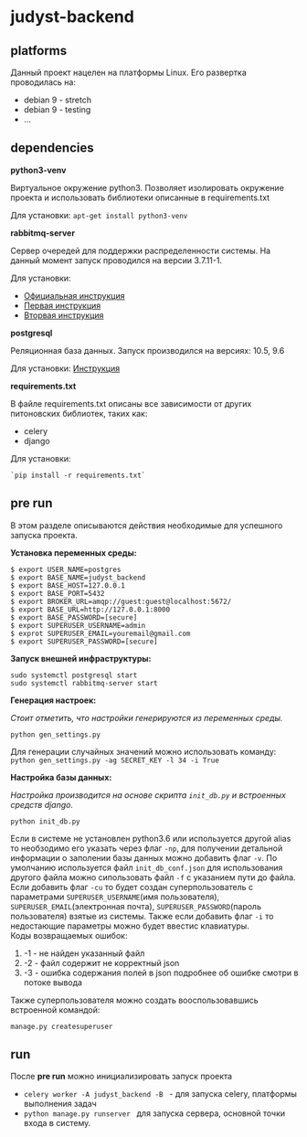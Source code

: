 # judyst-backend

## platforms
Данный проект нацелен на платформы Linux. 
Его развертка проводилась на:
- debian 9 - stretch
- debian 9 - testing
- ...

## dependencies
**python3-venv**

Виртуальное окружение python3.
Позволяет изолировать окружение проекта и использовать библиотеки описанные в requirements.txt 

Для установки: `apt-get install python3-venv`

**rabbitmq-server**

Сервер очередей для поддержки распределенности системы. На данный момент запуск проводился на версии  3.7.11-1.

Для установки: 
- [Официальная инструкция](https://www.rabbitmq.com/install-debian.html)
- [Первая инструкция](https://www.saqot.com/working/rabbitmq-queue-bundle/setup-rabbitmq-ubuntu.html)
- [Вторвая инструкция](https://tecadmin.net/install-rabbitmq-server-debian/)

**postgresql**

Реляционная база данных. Запуск производился на версиях: 10.5, 9.6

Для установки: [Инструкция](https://linuxize.com/post/how-to-install-postgresql-on-debian-9/)


**requirements.txt**

В файле requirements.txt описаны все зависимости от других питоновских библиотек, таких как:
- celery
- django

Для установки: 
    
    `pip install -r requirements.txt`

## pre run
В этом разделе описываются действия необходимые для успешного запуска проекта.

**Установка переменных среды:**

    $ export USER_NAME=postgres
    $ export BASE_NAME=judyst_backend
    $ export BASE_HOST=127.0.0.1
    $ export BASE_PORT=5432
    $ export BROKER_URL=amqp://guest:guest@localhost:5672/
    $ export BASE_URL=http://127.0.0.1:8000
    $ export BASE_PASSWORD=[secure]
    $ export SUPERUSER_USERNAME=admin
    $ exprot SUPERUSER_EMAIL=youremail@gmail.com
    $ export SUPERUSER_PASSWORD=[secure]

**Запуск внешней инфраструктуры:**

    sudo systemctl postgresql start
    sudo systemctl rabbitmq-server start

**Генерация настроек:**

_Стоит отметить, что настройки генерируются из переменных среды._

    python gen_settings.py
    
Для генерации случайных значений можно использовать команду: `python gen_settings.py -ag SECRET_KEY -l 34 -i True`

**Настройка базы данных:**

_Настройка производится на основе скрипта `init_db.py` и встроенных средств django._

    python init_db.py

Если в системе не установлен python3.6 или используется другой alias то необзодимо его указать через флаг `-np`, для получении детальной информации о заполении базы данных можно добавить флаг `-v`.
По умолчанию используется файл `init_db_conf.json` для использования другого файла можно сипользовать файл `-f` с указанием пути до файла.  
Если добавить флаг `-cu` то будет создан суперпользователь с параметрами `SUPERUSER_USERNAME`(имя пользователя), `SUPERUSER_EMAIL`(электронная почта), `SUPERUSER_PASSWORD`(пароль пользователя) взятые из системы. Также если добавить флаг `-i` то недостающие параметры можно будет ввестис клавиатуры.  
Коды возвращаемых ошибок: 
1. -1 - не найден указанный файл
2. -2 - файл содержит не корректный json
3. -3 - ошибка содержания полей в json подробнее об ошибке смотри в потоке вывода

Также суперпользователя можно создать вооспользовавшись встроенной командой:

    manage.py createsuperuser

## run
После **pre run** можно инициализировать запуск проекта
- `celery worker -A judyst_backend -B ` - для запуска celery, платформы выполнения задач
- `python manage.py runserver ` для запуска сервера, основной точки входа в систему.
